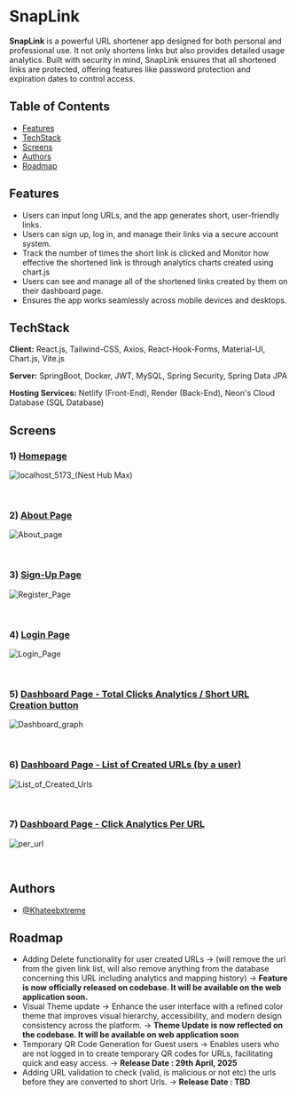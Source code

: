 # SnapLink

**SnapLink** is a powerful URL shortener app designed for both personal and professional use. It not only shortens links but also provides detailed usage analytics. Built with security in mind, SnapLink ensures that all shortened links are protected, offering features like password protection and expiration dates to control access.

## Table of Contents

- [Features](#features)
- [TechStack](#techstack)
- [Screens](#screens)
- [Authors](#authors)
- [Roadmap](#roadmap)

## Features

- Users can input long URLs, and the app generates short, user-friendly links.
- Users can sign up, log in, and manage their links via a secure account system.
- Track the number of times the short link is clicked and Monitor how effective the shortened link is through analytics charts created using chart.js
- Users can see and manage all of the shortened links created by them on their dashboard page.
- Ensures the app works seamlessly across mobile devices and desktops.

## TechStack

**Client:** React.js, Tailwind-CSS, Axios, React-Hook-Forms, Material-UI, Chart.js, Vite.js

**Server:** SpringBoot, Docker, JWT, MySQL, Spring Security, Spring Data JPA

**Hosting Services:** Netlify (Front-End), Render (Back-End), Neon's Cloud Database (SQL Database)

## Screens

### 1) <ins>Homepage</ins>

![localhost_5173_(Nest Hub Max)](https://github.com/user-attachments/assets/aaf1be57-361a-4676-8bbb-b4a4d7215aeb)

&nbsp;

### 2) <ins>About Page</ins>

![About_page](https://github.com/user-attachments/assets/7a53f5bf-1233-4484-891c-c2a065ecc2d4)

&nbsp;

### 3) <ins>Sign-Up Page</ins>

![Register_Page](https://github.com/user-attachments/assets/7ed33d5a-396e-48af-921f-c60c11f0cae9)

&nbsp;

### 4) <ins>Login Page</ins>

![Login_Page](https://github.com/user-attachments/assets/ab9fbef0-5ce0-4fd3-9ba0-ef90c424d765)

&nbsp;

### 5) <ins>Dashboard Page - Total Clicks Analytics / Short URL Creation button</ins>

![Dashboard_graph](https://github.com/user-attachments/assets/ee31b686-8a31-4715-9b25-46df9d5ee5b2)

&nbsp;

### 6) <ins>Dashboard Page - List of Created URLs (by a user)</ins>

![List_of_Created_Urls](https://github.com/user-attachments/assets/79a243d7-65c8-412a-8cfe-cc2f88989eca)

&nbsp;

### 7) <ins>Dashboard Page - Click Analytics Per URL</ins>

![per_url](https://github.com/user-attachments/assets/e664c9de-cfbc-4a26-9658-d54d4c128bf6)

&nbsp;


## Authors

- [@Khateebxtreme](https://github.com/Khateebxtreme)

## Roadmap

- Adding Delete functionality for user created URLs -> (will remove the url from the given link list, will also remove anything from the database concerning this URL including analytics and mapping history) -> <b>Feature is now officially released on codebase. It will be available on the web application soon.</b>
- Visual Theme update -> Enhance the user interface with a refined color theme that improves visual hierarchy, accessibility, and modern design consistency across the platform. -> <b>Theme Update is now reflected on the codebase. It will be available on web application soon</b>
- Temporary QR Code Generation for Guest users -> Enables users who are not logged in to create temporary QR codes for URLs, facilitating quick and easy access. -> <b>Release Date : 29th April, 2025</b>
- Adding URL validation to check (valid, is malicious or not etc) the urls before they are converted to short Urls. -> <b>Release Date : TBD</b>

